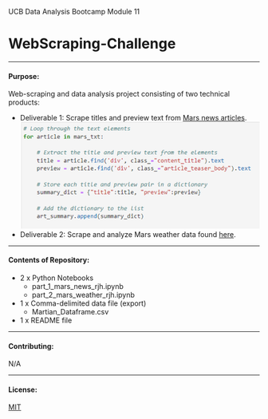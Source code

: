 UCB Data Analysis Bootcamp Module 11
# WebScraping-Challenge
---------------
#### Purpose:
Web-scraping and data analysis project consisting of two technical products:
- Deliverable 1: Scrape titles and preview text from [Mars news articles](https://static.bc-edx.com/data/web/mars_news/index.html).  
  ![Mars_News_part1.png](MD_images\Mars_News_part1.png)
- Deliverable 2: Scrape and analyze Mars weather data found [here](https://static.bc-edx.com/data/web/mars_facts/temperature.html).

--------------
#### Contents of Repository:
- 2 x Python Notebooks
  - part_1_mars_news_rjh.ipynb
  - part_2_mars_weather_rjh.ipynb
- 1 x Comma-delimited data file (export)
  - Martian_Dataframe.csv
- 1 x README file

-------------------
#### Contributing:
N/A

------------------
#### License:
[MIT](https://choosealicense.com/licenses/mit/)
